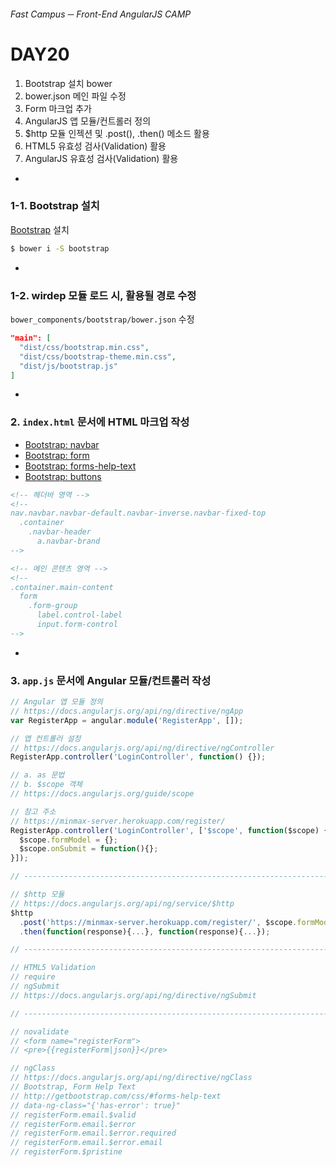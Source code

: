 ###### Fast Campus ─ Front-End AngularJS CAMP

# DAY20

1. Bootstrap 설치 bower
1. bower.json 메인 파일 수정
1. Form 마크업 추가
1. AngularJS 앱 모듈/컨트롤러 정의
1. $http 모듈 인젝션 및 .post(), .then() 메소드 활용
1. HTML5 유효성 검사(Validation) 활용
1. AngularJS 유효성 검사(Validation) 활용

-

### 1-1. Bootstrap 설치

[Bootstrap](http://getbootstrap.com/) 설치

```sh
$ bower i -S bootstrap
```

-

### 1-2. wirdep 모듈 로드 시, 활용될 경로 수정

`bower_components/bootstrap/bower.json` 수정

```json
"main": [
  "dist/css/bootstrap.min.css",
  "dist/css/bootstrap-theme.min.css",
  "dist/js/bootstrap.js"
]
```

-

### 2. `index.html` 문서에 HTML 마크업 작성

- [Bootstrap: navbar](http://getbootstrap.com/components/#navbar)
- [Bootstrap: form](http://getbootstrap.com/css/#forms)
- [Bootstrap: forms-help-text](http://getbootstrap.com/css/#forms-help-text)
- [Bootstrap: buttons](http://getbootstrap.com/css/#buttons)

```html
<!-- 헤더바 영역 -->
<!--
nav.navbar.navbar-default.navbar-inverse.navbar-fixed-top
  .container
    .navbar-header
      a.navbar-brand
-->

<!-- 메인 콘텐츠 영역 -->
<!--
.container.main-content
  form
    .form-group
      label.control-label
      input.form-control
-->
```

-

### 3. `app.js` 문서에 Angular 모듈/컨트롤러 작성

```js
// Angular 앱 모듈 정의
// https://docs.angularjs.org/api/ng/directive/ngApp
var RegisterApp = angular.module('RegisterApp', []);
```

```js
// 앱 컨트롤러 설정
// https://docs.angularjs.org/api/ng/directive/ngController
RegisterApp.controller('LoginController', function() {});

// a. as 문법
// b. $scope 객체
// https://docs.angularjs.org/guide/scope
```

```js
// 참고 주소
// https://minmax-server.herokuapp.com/register/
RegisterApp.controller('LoginController', ['$scope', function($scope) {
  $scope.formModel = {};
  $scope.onSubmit = function(){};
}]);

// ---------------------------------------------------------------------

// $http 모듈
// https://docs.angularjs.org/api/ng/service/$http
$http
  .post('https://minmax-server.herokuapp.com/register/', $scope.formModel)
  .then(function(response){...}, function(response){...});

// ---------------------------------------------------------------------

// HTML5 Validation
// require
// ngSubmit
// https://docs.angularjs.org/api/ng/directive/ngSubmit

// ---------------------------------------------------------------------

// novalidate
// <form name="registerForm">
// <pre>{{registerForm|json}}</pre>

// ngClass
// https://docs.angularjs.org/api/ng/directive/ngClass
// Bootstrap, Form Help Text
// http://getbootstrap.com/css/#forms-help-text
// data-ng-class="{'has-error': true}"
// registerForm.email.$valid
// registerForm.email.$error
// registerForm.email.$error.required
// registerForm.email.$error.email
// registerForm.$pristine

```